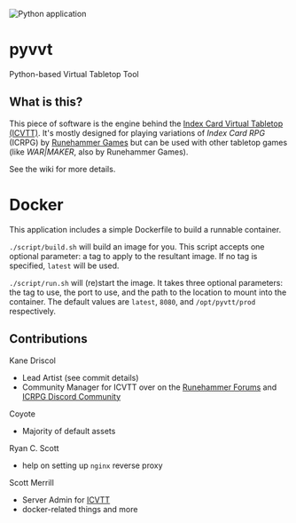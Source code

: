 ![Python application](https://github.com/cgloeckner/pyvtt/actions/workflows/python-app.yml/badge.svg?branch=master)

# pyvvt
Python-based Virtual Tabletop Tool

## What is this?

This piece of software is the engine behind the [Index Card Virtual Tabletop (ICVTT)](https://icvtt.net). It's mostly designed for playing variations of _Index Card RPG_ (ICRPG) by [Runehammer Games](http://runehammer.online) but can be used with other tabletop games (like _WAR|MAKER_, also by Runehammer Games).

See the wiki for more details.

# Docker
This application includes a simple Dockerfile to build a runnable container.

`./script/build.sh` will build an image for you. This script accepts one optional parameter: a tag to apply to the resultant image. If no tag is specified, `latest` will be used.

`./script/run.sh` will (re)start the image. It takes three optional parameters: the tag to use, the port to use, and the path to the location to mount into the container. The default values are `latest`, `8080`, and `/opt/pyvtt/prod` respectively.

## Contributions

Kane Driscol
- Lead Artist (see commit details)
- Community Manager for ICVTT over on the [Runehammer Forums](https://forums.runehammer.online/) and [ICRPG Discord Community](https://discord.gg/H76tfBZZEX)

Coyote
- Majority of default assets

Ryan C. Scott
- help on setting up `nginx` reverse proxy

Scott Merrill
- Server Admin for [ICVTT](https://icvtt.net)
- docker-related things and more

